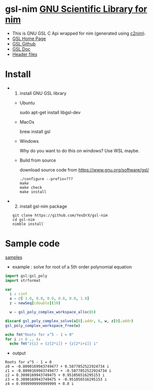 # gsl-nim [GNU Scientific Library for nim](https://www.gnu.org/software/gsl/)
* This is GNU GSL C Api wrapped for nim (generated using [c2nim](https://github.com/nim-lang/c2nim)).
* [GSL Home Page](https://www.gnu.org/software/gsl/)
* [GSL Github](https://github.com/ampl/gsl)
* [GSL Doc](https://www.gnu.org/software/gsl/doc/html/)
* [Header files](https://github.com/YesDrX/gsl-nim/tree/main/include/gsl)

# Install
* 1. install GNU GSL library
  * Ubuntu 
  
    sudo apt-get install libgsl-dev
  
  * MacOs
    
    brew install gsl
   
  * Windows
    
    Why do you want to do this on windows? Use WSL maybe.
    
  * Build from source
  
    download source code from https://www.gnu.org/software/gsl/
    
    ```
    ./configure --prefix=???
    make
    make check
    make install
    ```
* 2. install gsl-nim package
  ```
  git clone https://github.com/YesDrX/gsl-nim
  cd gsl-nim
  nimble install
  ```
# Sample code
  [samples](https://github.com/YesDrX/gsl-nim/tree/main/sample)
  
  * example : solve for root of a 5th order polynomial equation
  ```nim
import gsl/gsl_poly
import strformat

var
    i : cint
    a = @[-1.0, 0.0, 0.0, 0.0, 0.0, 1.0]
    z = newSeq[cdouble](10)

    w = gsl_poly_complex_workspace_alloc(6)

discard gsl_poly_complex_solve(a[0].addr, 6, w, z[0].addr)
gsl_poly_complex_workspace_free(w)

echo fmt"Roots for x^5 - 1 = 0"
for i in 0 .. 4:
    echo fmt"z{i} = {z[2*i]} + {z[2*i+1]} i"
  ```
  * output
  ```
Roots for x^5 - 1 = 0
z0 = -0.8090169943749477 + 0.5877852522924734 i
z1 = -0.8090169943749477 + -0.5877852522924734 i
z2 = 0.3090169943749475 + 0.951056516295153 i
z3 = 0.3090169943749475 + -0.951056516295153 i
z4 = 0.9999999999999999 + 0.0 i
  ```
  
